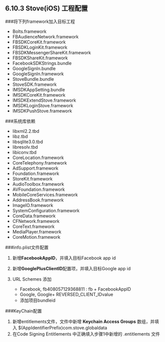 ## 6.10.3 Stove(iOS) 工程配置

###将下列framework加入目标工程
+ Bolts.framework
+ FBAudienceNetwork.framework
+ FBSDKCoreKit.framework
+ FBSDKLoginKit.framework
+ FBSDKMessengerShareKit.framework
+ FBSDKShareKit.framework
+ FacebookSDKStrings.bundle
+ GoogleSignIn.bundle
+ GoogleSignIn.framework
+ StoveBundle.bundle
+ StoveSDK.framework
+ IMSDKAppSetting.bundle
+ IMSDKCoreKit.framework
+ IMSDKExtendStove.framework
+ IMSDKLoginStove.framework
+ IMSDKPushStove.framework

###系统库依赖
+ libxml2.2.tbd
+ libz.tbd
+ libsqlite3.0.tbd
+ libresolv.tbd
+ libiconv.tbd
+ CoreLocation.framework
+ CoreTelephony.framework
+ AdSupport.framework
+ Foundation.framework
+ StoreKit.framework
+ AudioToolbox.framework
+ AVFoundation.framework
+ MobileCoreServices.framework
+ AddressBook.framework
+ ImageIO.framework
+ SystemConfiguration.framework
+ CoreData.framework
+ CFNetwork.framework
+ CoreText.framework
+ MediaPlayer.framework
+ CoreMotion.framework

###info.plist文件配置

1. 新增**FacebookAppID**，并填入目标Facebook app id
2. 新增**GooglePlusClientID**配置项，并填入目标Google app id
3.  URL Schemes 添加
  
    + Facebook, fb408057129368811 :  fb + FacebookAppID 
    + Google,  Google+ REVERSED_CLIENT_IDvalue 
    + 添加项目bundleid

###KeyChain配置
1. 新增entitlements文件，文件中新增 **Keychain Access Groups** 数组，并填入 $(AppIdentifierPrefix)com.stove.globaldata 
2. 在Code Signing Entitlements 中正确填入步骤1中新增的 .entitlements 文件